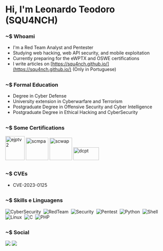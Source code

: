 # Hi, I'm Leonardo Teodoro (SQU4NCH)

### ~$ Whoami

- I'm a Red Team Analyst and Pentester
- Studying web hacking, web API security, and mobile exploitation
- Currently preparing for the eWPTX and OSWE certifications
- I write articles on [https://squ4nch.github.io/](https://squ4nch.github.io/) (Only in Portuguese)

##
### ~$ Formal Education
- Degree in Cyber Defense
- University extension in Cyberwarfare and Terrorism
- Postgraduate Degree in Offensive Security and Cyber Intelligence
- Postgraduate Degree in Ethical Hacking and CyberSecurity

##
### ~$ Some Certifications
<p align="left">
    <!-- <img src="https://security.ine.com/wp-content/uploads/2023/08/eWPTX.png" alt="ewptx" width="60" height="75"/>
    <img src="https://security.ine.com/wp-content/uploads/2023/08/eMAPT.png" alt="emapt" width="60" height="75"/> -->
    <img src="https://security.ine.com/wp-content/uploads/2023/08/eJPT-1.png" alt="ejptv2" width="60" height="75"/>
    <img src="https://sec4us.com.br/static/images/logo-scmpa.png" alt="scmpa" width="70" height="70"/>
    <img src="https://sec4us.com.br/static/images/logo-scwap.png" alt="scwap" width="70" height="70"/> 
    <img src="https://squ4nch.github.io/assets/images/main/dcpt-logo.png" alt="dcpt" width="80" height="40"/> 
</p>

##
### ~$ CVEs
- CVE-2023-0125

##
### ~$ Skills e Linguagens  
![CyberSecurity](https://img.shields.io/badge/-CyberSecurity-05122A?style=flat&logo=hackaday&color=black)&nbsp;
![RedTeam](https://img.shields.io/badge/RedTeam-FF0000?style=flat&logo=hackaday&logoColor=white)&nbsp;
![Security](https://img.shields.io/badge/-Security-05122A?style=flat&logo=hackaday&color=black)&nbsp;
![Pentest](https://img.shields.io/badge/-Pentest-05122A?style=flat&logo=hackaday&color=black)&nbsp;
![Python](https://img.shields.io/badge/-Python-05122A?style=flat&logo=python)&nbsp;
![Shell](https://img.shields.io/badge/Shell-05122A?style=flat&logo=gnu-bash&logoColor=white)&nbsp;
![Linux](https://img.shields.io/badge/-Linux-05122A?style=flat&logo=linux&logoColor=white)&nbsp;
![C](https://img.shields.io/badge/-C-05122A?style=flat&logo=C&logoColor=white)&nbsp;
![PHP](https://img.shields.io/badge/-PHP-05122A?style=flat&logo=php)&nbsp;

##
### ~$ Social
<a href="https://www.linkedin.com/in/leo-teodoro/" target="_blank"><img src="https://img.shields.io/badge/-LinkedIn-%230077B5?style=for-the-badge&logo=linkedin&logoColor=white" target="_blank"></a> 
<a href="https://tryhackme.com/p/SQU4NCH" target="_blank"><img src="https://img.shields.io/badge/-TryHackMe-1c2538?style=for-the-badge&logo=TryHackMe&logoColor=white" target="_blank"></a> 
